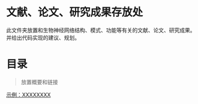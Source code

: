 # 文献、论文、研究成果存放处

此文件夹放置和生物神经网络结构、模式、功能等有关的文献、论文、研究成果。并给出代码实现的建议、规划。

# 目录

>放置概要和链接

[示例：XXXXXXXX](README.md)
